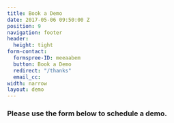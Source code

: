 ```yaml
---
title: Book a Demo
date: 2017-05-06 09:50:00 Z
position: 9
navigation: footer
header:
  height: tight
form-contact:
  formspree-ID: meeaabem
  button: Book a Demo
  redirect: "/thanks"
  email_cc:
width: narrow
layout: demo
---
```


### Please use the form below to schedule a demo.
